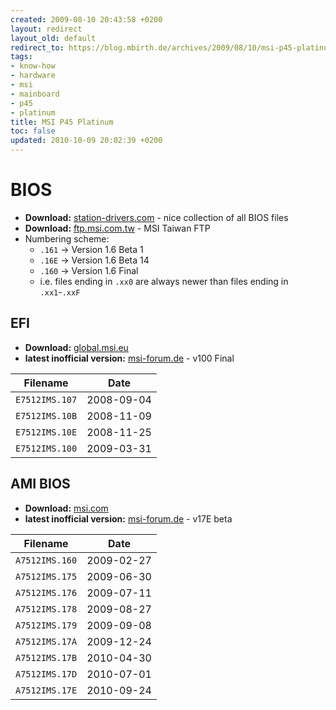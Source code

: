 ```yaml
---
created: 2009-08-10 20:43:58 +0200
layout: redirect
layout_old: default
redirect_to: https://blog.mbirth.de/archives/2009/08/10/msi-p45-platinum.html
tags:
- know-how
- hardware
- msi
- mainboard
- p45
- platinum
title: MSI P45 Platinum
toc: false
updated: 2010-10-09 20:02:39 +0200
---
```


BIOS
====

  * **Download:** [station-drivers.com](http://www.station-drivers.com/page/msi/msi%20p45%20platinum%20Serie.htm) - nice collection of all BIOS files
  * **Download:** [ftp.msi.com.tw](ftp://jerryuser:net2009@ftp.msi.com.tw/BIOS/7512/) - MSI Taiwan FTP
  * Numbering scheme:
    * `.161` → Version 1.6 Beta 1
    * `.16E` → Version 1.6 Beta 14
    * `.160` → Version 1.6 Final
    * i.e. files ending in `.xx0` are always newer than files ending in `.xx1`-`.xxF`


EFI
---

  * **Download:** [global.msi.eu](http://global.msi.eu/html/popup/MB/uefi/download.html)
  * **latest inofficial version:** [msi-forum.de](http://msi-forum.de/index.php?page=Thread&postID=708525#post708525) - v100 Final

|    Filename      |     Date     |
|:----------------:|:------------:|
|  `E7512IMS.107`  |  2008-09-04  |
|  `E7512IMS.10B`  |  2008-11-09  |
|  `E7512IMS.10E`  |  2008-11-25  |
|  `E7512IMS.100`  |  2009-03-31  |


AMI BIOS
--------

  * **Download:** [msi.com](http://www.msi.com/index.php?func=downloaddetail&type=bios&maincat_no=1&prod_no=1479)
  * **latest inofficial version:** [msi-forum.de](http://msi-forum.de/index.php?page=Thread&postID=759150#post759150) - v17E beta

|    Filename      |     Date     |
|:----------------:|:------------:|
|  `A7512IMS.160`  |  2009-02-27  |
|  `A7512IMS.175`  |  2009-06-30  |
|  `A7512IMS.176`  |  2009-07-11  |
|  `A7512IMS.178`  |  2009-08-27  |
|  `A7512IMS.179`  |  2009-09-08  |
|  `A7512IMS.17A`  |  2009-12-24  |
|  `A7512IMS.17B`  |  2010-04-30  |
|  `A7512IMS.17D`  |  2010-07-01  |
|  `A7512IMS.17E`  |  2010-09-24  |